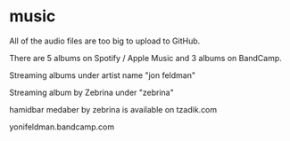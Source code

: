 # music

All of the audio files are too big to upload to GitHub.  

There are 5 albums on Spotify / Apple Music and 3 albums on BandCamp.

Streaming albums under artist name "jon feldman"

Streaming album by Zebrina under "zebrina"

hamidbar medaber by zebrina is available on tzadik.com

yonifeldman.bandcamp.com

